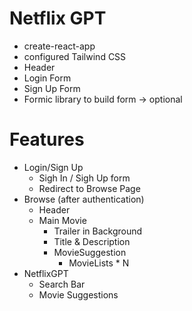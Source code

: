 # Netflix GPT
- create-react-app
- configured Tailwind CSS
- Header
- Login Form
- Sign Up Form
- Formic library to build form -> optional


# Features
- Login/Sign Up
    - Sigh In / Sigh Up form
    - Redirect to Browse Page
- Browse (after authentication)
    - Header
    - Main Movie
        - Trailer in Background
        - Title & Description 
        - MovieSuggestion
            - MovieLists * N
- NetflixGPT
    - Search Bar
    - Movie Suggestions